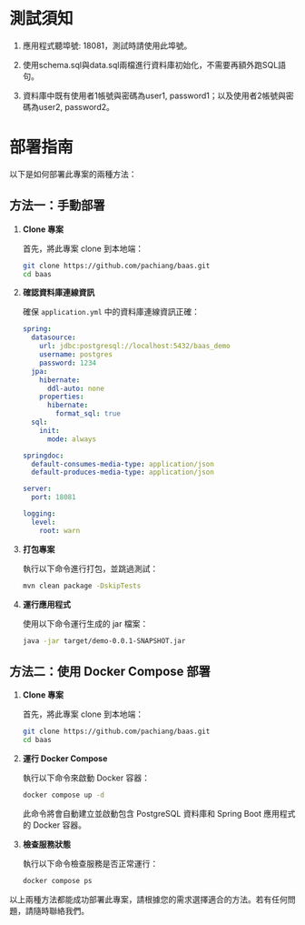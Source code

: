 # 測試須知

1. 應用程式聽埠號: 18081，測試時請使用此埠號。
   
2. 使用schema.sql與data.sql兩檔進行資料庫初始化，不需要再額外跑SQL語句。
  
3. 資料庫中既有使用者1帳號與密碼為user1, password1；以及使用者2帳號與密碼為user2, password2。 

# 部署指南

以下是如何部署此專案的兩種方法：

## 方法一：手動部署

1. **Clone 專案**

   首先，將此專案 clone 到本地端：

   ```sh
   git clone https://github.com/pachiang/baas.git
   cd baas
   ```

2. **確認資料庫連線資訊**

   確保 `application.yml` 中的資料庫連線資訊正確：

   ```yaml
   spring:
     datasource:
       url: jdbc:postgresql://localhost:5432/baas_demo
       username: postgres
       password: 1234
     jpa:
       hibernate:
         ddl-auto: none
       properties:
         hibernate:
           format_sql: true
     sql:
       init:
         mode: always

   springdoc:
     default-consumes-media-type: application/json
     default-produces-media-type: application/json

   server:
     port: 18081

   logging:
     level:
       root: warn
   ```

3. **打包專案**

   執行以下命令進行打包，並跳過測試：

   ```sh
   mvn clean package -DskipTests
   ```

4. **運行應用程式**

   使用以下命令運行生成的 jar 檔案：

   ```sh
   java -jar target/demo-0.0.1-SNAPSHOT.jar
   ```

## 方法二：使用 Docker Compose 部署

1. **Clone 專案**

   首先，將此專案 clone 到本地端：

   ```sh
   git clone https://github.com/pachiang/baas.git
   cd baas
   ```

2. **運行 Docker Compose**

   執行以下命令來啟動 Docker 容器：

   ```sh
   docker compose up -d
   ```

   此命令將會自動建立並啟動包含 PostgreSQL 資料庫和 Spring Boot 應用程式的 Docker 容器。

3. **檢查服務狀態**

   執行以下命令檢查服務是否正常運行：

   ```sh
   docker compose ps
   ```

以上兩種方法都能成功部署此專案，請根據您的需求選擇適合的方法。若有任何問題，請隨時聯絡我們。
